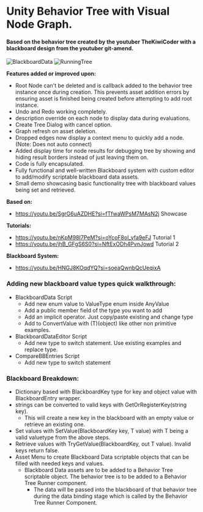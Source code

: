 # Unity Behavior Tree with Visual Node Graph.

#### Based on the behavior tree created by the youtuber TheKiwiCoder with a blackboard design from the youtuber git-amend. 

![BlackboardData](https://github.com/Battledrake/BehaviorTree/assets/37988801/8a1c2d79-c5b4-44ec-9e0a-15ac3eeaf017)
![RunningTree](https://github.com/Battledrake/BehaviorTree/assets/37988801/d33447b2-807d-4b0f-ba53-a26198bc7a23)


**Features added or improved upon:**
- Root Node can't be deleted and is callback added to the behavior tree instance once during creation. This prevents asset addition errors by ensuring asset is finished being created before attempting to add root instance.
- Undo and Redo working completely.
- description override on each node to display data during evaluations.
- Create Tree Dialog with cancel option.
- Graph refresh on asset deletion.
- Dropped edges now display a context menu to quickly add a node. (Note: Does not auto connect)
- Added display time for node results for debugging tree by showing and hiding result borders instead of just leaving them on.
- Code is fully encapsulated.
- Fully functional and well-written Blackboard system with custom editor to add/modify scriptable blackboard data assets.
- Small demo showcasing basic functionality tree with blackboard values being set and retrieved.

**Based on:**
- https://youtu.be/SgrG6uAZDHE?si=fTfwaWPsM7MAsN2j Showcase

**Tutorials:**
- https://youtu.be/nKpM98I7PeM?si=oYcoF8oI_yfa9eFJ Tutorial 1
- https://youtu.be/jhB_GFgS6S0?si=NftExODh4PvnJowd Tutorial 2

**Blackboard System:**
- https://youtu.be/HNGJ8KOqdYQ?si=soeaQwnbQcUeqixA


### Adding new blackboard value types quick walkthrough:
- BlackboardData Script
  - Add new enum value to ValueType enum inside AnyValue
  - Add a public member field of the type you want to add
  - Add an implicit operator. Just copy/paste existing and change type
  - Add to ConvertValue with (T)(object) like other non primitive examples.
- BlackboardDataEditor Script
  - Add new type to switch statement. Use existing examples and replace type.
- CompareBBEntries Script
  - Add new type to switch statement

### Blackboard Breakdown:
- Dictionary based with BlackboardKey type for key and object value with BlackboardEntry wrapper.
- strings can be converted to valid keys with GetOrRegisterKey(string key).
  - This will create a new key in the blackboard with an empty value or retrieve an existing one.
- Set values with SetValue(BlackboardKey key, T value) with T being a valid valuetype from the above steps.
- Retrieve values with TryGetValue(BlackboardKey, out T value). Invalid keys return false.
- Asset Menu to create Blackboard Data scriptable objects that can be filled with needed keys and values.
  - Blackboard Data assets are to be added to a Behavior Tree scriptable object. The behavior tree is to be added to a Behavior Tree Runner component.
    - The data will be passed into the blackboard of that behavior tree during the data binding stage which is called by the Behavior Tree Runner Component.

  
